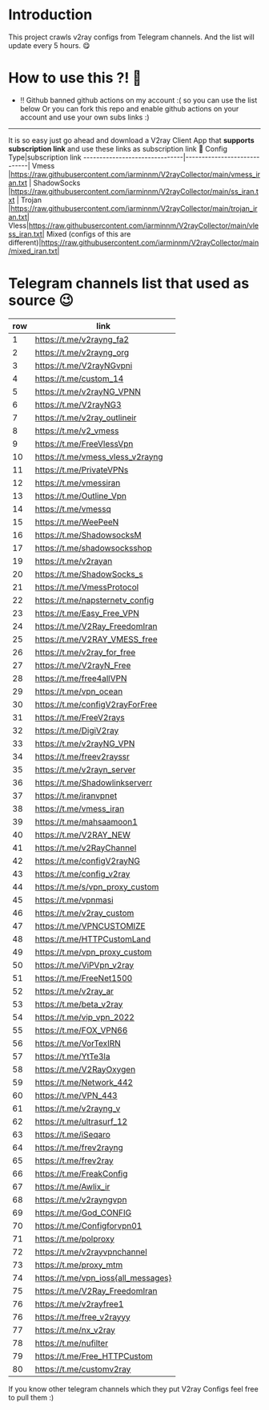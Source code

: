 # Introduction

This project crawls v2ray configs from Telegram channels. And the list will update every 5 hours. 😋

# How to use this ?! 🤔


- ‼ Github banned github actions on my account :( so you can use the list below Or you can fork this repo and enable github actions on your account and use your own subs links :) 
-------------------------------

It is so easy just go ahead and download a V2ray Client App that **supports subscription link** and use these links as subscription link 🤩
Config Type|subscription link
-------------------------------|-----------------------------|
Vmess         |https://raw.githubusercontent.com/iarminnm/V2rayCollector/main/vmess_iran.txt      |
ShadowSocks        |https://raw.githubusercontent.com/iarminnm/V2rayCollector/main/ss_iran.txt  |
Trojan |https://raw.githubusercontent.com/iarminnm/V2rayCollector/main/trojan_iran.txt|
Vless|https://raw.githubusercontent.com/iarminnm/V2rayCollector/main/vless_iran.txt|
Mixed (configs of this are different)|https://raw.githubusercontent.com/iarminnm/V2rayCollector/main/mixed_iran.txt|

# Telegram channels list that used as source 😉 

row|link
-------------------------------|-----------------------------|
1          |https://t.me/v2rayng_fa2      |
2          |https://t.me/v2rayng_org  |
3|https://t.me/V2rayNGvpni|
4|https://t.me/custom_14|
5|https://t.me/v2rayNG_VPNN|
6|https://t.me/V2rayNG3|
7|https://t.me/v2ray_outlineir|
8|https://t.me/v2_vmess|
9|https://t.me/FreeVlessVpn|
10|https://t.me/vmess_vless_v2rayng|
11|https://t.me/PrivateVPNs|
12|https://t.me/vmessiran|
13|https://t.me/Outline_Vpn|
14|https://t.me/vmessq|
15|https://t.me/WeePeeN|
16|https://t.me/ShadowsocksM|
17|https://t.me/shadowsocksshop|
19|https://t.me/v2rayan|
20|https://t.me/ShadowSocks_s|
21|https://t.me/VmessProtocol|
22|https://t.me/napsternetv_config|
23|https://t.me/Easy_Free_VPN|
24|https://t.me/V2Ray_FreedomIran|
25|https://t.me/V2RAY_VMESS_free|
26|https://t.me/v2ray_for_free|
27|https://t.me/V2rayN_Free|
28|https://t.me/free4allVPN|
29|https://t.me/vpn_ocean|
30|https://t.me/configV2rayForFree|
31|https://t.me/FreeV2rays|
32|https://t.me/DigiV2ray|
33|https://t.me/v2rayNG_VPN|
34|https://t.me/freev2rayssr|
35|https://t.me/v2rayn_server|
36|https://t.me/Shadowlinkserverr|
37|https://t.me/iranvpnet|
38|https://t.me/vmess_iran|
39|https://t.me/mahsaamoon1|
40|https://t.me/V2RAY_NEW|
41|https://t.me/v2RayChannel|
42|https://t.me/configV2rayNG|
43|https://t.me/config_v2ray|
44|https://t.me/s/vpn_proxy_custom|
45|https://t.me/vpnmasi|
46|https://t.me/v2ray_custom|
47|https://t.me/VPNCUSTOMIZE|
48|https://t.me/HTTPCustomLand|
49|https://t.me/vpn_proxy_custom|
50|https://t.me/ViPVpn_v2ray|
51|https://t.me/FreeNet1500|
52|https://t.me/v2ray_ar|
53|https://t.me/beta_v2ray|
54|https://t.me/vip_vpn_2022|
55|https://t.me/FOX_VPN66|
56|https://t.me/VorTexIRN|
57|https://t.me/YtTe3la|
58|https://t.me/V2RayOxygen|
59|https://t.me/Network_442|
60|https://t.me/VPN_443|
61|https://t.me/v2rayng_v|
62|https://t.me/ultrasurf_12|
63|https://t.me/iSeqaro|
64|https://t.me/frev2rayng|
65|https://t.me/frev2ray|
66|https://t.me/FreakConfig|
67|https://t.me/Awlix_ir|
68|https://t.me/v2rayngvpn|
69|https://t.me/God_CONFIG|
70|https://t.me/Configforvpn01|
71|https://t.me/polproxy|
72|https://t.me/v2rayvpnchannel|
73|https://t.me/proxy_mtm|
74|https://t.me/vpn_ioss{all_messages}|
75|https://t.me/V2Ray_FreedomIran|
76|https://t.me/v2rayfree1|
76|https://t.me/free_v2rayyy|
77|https://t.me/nx_v2ray|
78|https://t.me/nufilter|
79|https://t.me/Free_HTTPCustom|
80|https://t.me/customv2ray|

If you know other telegram channels which they put V2ray Configs feel free to pull them :)

